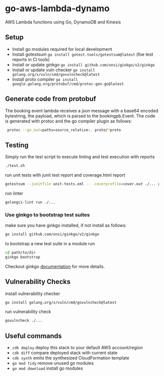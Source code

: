 # go-aws-lambda-dynamo

AWS Lambda functions using Go, DynamoDB and Kinesis

## Setup
* Install go modules required for local development
* Install gotestsum `go install gotest.tools/gotestsum@latest` (foe test reports in CI tools)
* Install or update ginkgo `go install github.com/onsi/ginkgo/v2/ginkgo`
* Install or update vuln checker `go install golang.org/x/vuln/cmd/govulncheck@latest`
* Install proto compiler `go install google.golang.org/protobuf/cmd/protoc-gen-go@latest`

## Generate code from protobuf

The booking event lambda receives a json message with a base64 encoded bytestring, the payload, which is parsed to the bookingpb.Event.
The code is generated with protoc and the go compiler plugin as follows:
```bash 
 protoc --go_out=paths=source_relative:. proto/*proto
```

## Testing

Simply run the test script to execute linting and test execution with reports
```bash
./test.sh
```

run unit tests with junit test report and coverage.html report

```bash
gotestsum --junitfile unit-tests.xml -- -coverprofile=cover.out ./... go tool cover -html=cover.out -o coverage.html
```

run linter
````bash
golangci-lint run ./...
````

### Use ginkgo to bootstrap test suites

make sure you have ginkgo installed, if not install as follows: 
```bash
go install github.com/onsi/ginkgo/v2/ginkgo
```

to bootstrap a new test suite in a module run 
```bash
cd path/to/dir
ginkgo bootstrap
```

Checkout ginkgo [documentation](https://onsi.github.io/ginkgo/) for more details.

## Vulnerability Checks

install vulnerability checker 
```bash 
go install golang.org/x/vuln/cmd/govulncheck@latest
```

run vulnerability check

````bash 
govulncheck ./...
````

## Useful commands

* `cdk deploy`      deploy this stack to your default AWS account/region
* `cdk diff`        compare deployed stack with current state
* `cdk synth`       emits the synthesized CloudFormation template
* `go mod tidy`     remove unused go modules
* `go mod download` install go modules
